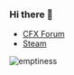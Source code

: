 ### Hi there 👋
* [CFX Forum](https://forum.cfx.re/u/mudilanRe)
* [Steam](https://steamcommunity.com/id/ropzinator)




![emptiness](https://github-readme-stats.vercel.app/api?username=reduxscripts&show_icons=true&theme=dracula)
